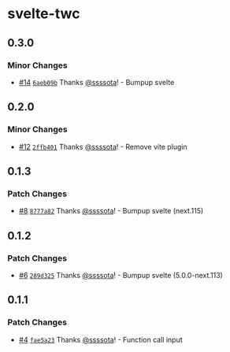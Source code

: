 # svelte-twc

## 0.3.0

### Minor Changes

- [#14](https://github.com/ssssota/svelte-twc/pull/14) [`6aeb09b`](https://github.com/ssssota/svelte-twc/commit/6aeb09bed959f38b1bcfc75f36ee44344a13109a) Thanks [@ssssota](https://github.com/ssssota)! - Bumpup svelte

## 0.2.0

### Minor Changes

- [#12](https://github.com/ssssota/svelte-twc/pull/12) [`2ffb401`](https://github.com/ssssota/svelte-twc/commit/2ffb401ef043b482f3a2626d496df3d3050023e1) Thanks [@ssssota](https://github.com/ssssota)! - Remove vite plugin

## 0.1.3

### Patch Changes

- [#8](https://github.com/ssssota/svelte-twc/pull/8) [`8777a82`](https://github.com/ssssota/svelte-twc/commit/8777a8216b7faffa2394c6ca0dc82c9dab0ede9c) Thanks [@ssssota](https://github.com/ssssota)! - Bumpup svelte (next.115)

## 0.1.2

### Patch Changes

- [#6](https://github.com/ssssota/svelte-twc/pull/6) [`289d325`](https://github.com/ssssota/svelte-twc/commit/289d325a46535a9fbaf7000383252e44edc0fc06) Thanks [@ssssota](https://github.com/ssssota)! - Bumpup svelte (5.0.0-next.113)

## 0.1.1

### Patch Changes

- [#4](https://github.com/ssssota/svelte-twc/pull/4) [`fae5a23`](https://github.com/ssssota/svelte-twc/commit/fae5a233657d7066c66941b182638ea56be45b9d) Thanks [@ssssota](https://github.com/ssssota)! - Function call input
